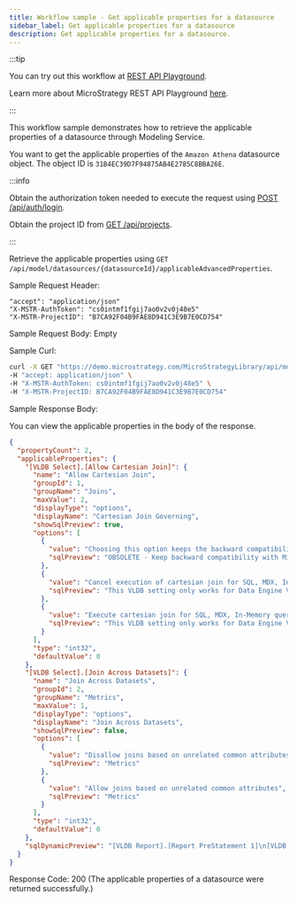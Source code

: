 ```yaml
---
title: Workflow sample - Get applicable properties for a datasource
sidebar_label: Get applicable properties for a datasource
description: Get applicable properties for a datasource.
---
```


:::tip

You can try out this workflow at [REST API Playground](https://www.postman.com/microstrategysdk/workspace/microstrategy-rest-api/folder/16131298-585d42d1-fbdc-4d1d-afbb-c4e872753709?ctx=documentation).

Learn more about MicroStrategy REST API Playground [here](/docs/getting-started/playground.md).

:::

This workflow sample demonstrates how to retrieve the applicable properties of a datasource through Modeling Service.

You want to get the applicable properties of the `Amazon Athena` datasource object. The object ID is `31B4EC39D7F94875AB4E2785C8BBA26E`.

:::info

Obtain the authorization token needed to execute the request using [POST /api/auth/login](https://demo.microstrategy.com/MicroStrategyLibrary/api-docs/index.html#/Authentication/postLogin).

Obtain the project ID from [GET /api/projects](https://demo.microstrategy.com/MicroStrategyLibrary/api-docs/index.html#/Projects/getProjects_1).

:::

Retrieve the applicable properties using `GET /api/model/datasources/{datasourceId}/applicableAdvancedProperties`.

Sample Request Header:

```http
"accept": "application/json"
"X-MSTR-AuthToken": "cs0intmf1fgij7ao0v2v0j48e5"
"X-MSTR-ProjectID": "B7CA92F04B9FAE8D941C3E9B7E0CD754"
```

Sample Request Body: Empty

Sample Curl:

```bash
curl -X GET "https://demo.microstrategy.com/MicroStrategyLibrary/api/model/datasources/31B4EC39D7F94875AB4E2785C8BBA26E/applicableAdvancedProperties" \
-H "accept: application/json" \
-H "X-MSTR-AuthToken: cs0intmf1fgij7ao0v2v0j48e5" \
-H "X-MSTR-ProjectID: B7CA92F04B9FAE8D941C3E9B7E0CD754"
```

Sample Response Body:

You can view the applicable properties in the body of the response.

```json
{
  "propertyCount": 2,
  "applicableProperties": {
    "[VLDB Select].[Allow Cartesian Join]": {
      "name": "Allow Cartesian Join",
      "groupId": 1,
      "groupName": "Joins",
      "maxValue": 2,
      "displayType": "options",
      "displayName": "Cartesian Join Governing",
      "showSqlPreview": true,
      "options": [
        {
          "value": "Choosing this option keeps the backward compatibility with MicroStrategy 2019 where SQL queries are governed by \"Cartesian Join Warning\" VLDB setting.",
          "sqlPreview": "OBSOLETE - Keep backward compatibility with MicroStrategy 2019."
        },
        {
          "value": "Cancel execution of cartesian join for SQL, MDX, In-Memory queries.",
          "sqlPreview": "This VLDB setting only works for Data Engine Version 2020 or above. Choosing this option disallows cross join execution for SQL, MDX and In-Memory queries."
        },
        {
          "value": "Execute cartesian join for SQL, MDX, In-Memory queries.",
          "sqlPreview": "This VLDB setting only works for Data Engine Version 2020 or above. Choosing this option allows cross join execution for SQL, MDX and In-Memory queries."
        }
      ],
      "type": "int32",
      "defaultValue": 0
    },
    "[VLDB Select].[Join Across Datasets]": {
      "name": "Join Across Datasets",
      "groupId": 2,
      "groupName": "Metrics",
      "maxValue": 1,
      "displayType": "options",
      "displayName": "Join Across Datasets",
      "showSqlPreview": false,
      "options": [
        {
          "value": "Disallow joins based on unrelated common attributes",
          "sqlPreview": "Metrics"
        },
        {
          "value": "Allow joins based on unrelated common attributes",
          "sqlPreview": "Metrics"
        }
      ],
      "type": "int32",
      "defaultValue": 0
    },
    "sqlDynamicPreview": "[VLDB Report].[Report PreStatement 1]\n[VLDB Report].[Report PreStatement 2]\n[VLDB Report].[Report PreStatement 3]\n[VLDB Report].[Report PreStatement 4]\n[VLDB Report].[Report PreStatement 5]\n\n[VLDB Create].[Table PreStatement 1]\n[VLDB Create].[Table PreStatement 2]\n[VLDB Create].[Table PreStatement 3]\n[VLDB Create].[Table PreStatement 4]\n[VLDB Create].[Table PreStatement 5]\n\ncreate [VLDB Create].[Table Qualifier] table [VLDB Create].[Table Descriptor] [VLDB Create].[Table Prefix] TABLENAME [VLDB Create].[Table\nOption] (ATTRIBUTE_COL1 VARCHAR(20) [VLDB Create].[Attribute ID Constraint] , FORM_COL2 CHAR(20), [Attribute non-ID Constraint] FACT_COL3\nFLOAT) [VLDB Create].[Table Space]\nprimary index (ATTRIBUTE_COL1, FORM_COL2) [VLDB Create].[Create PostString]\n\n[VLDB Insert].[Insert PreStatement 1]\n[VLDB Insert].[Insert PreStatement 2]\n[VLDB Insert].[Insert PreStatement 3]\n[VLDB Insert].[Insert PreStatement 4]\n[VLDB Insert].[Insert PreStatement 5]\n\n[VLDB Insert].[Bulk Insert String] insert into TABLENAME [VLDB Insert].[Insert Table Option] select [VLDB Select].[SQL Hint] A1.COL1 [VLDB\nSyntax].[Mid Name Alias Pattern] COLUMN1ALIAS, A2.COL2 [VLDB Syntax].[Mid Name Alias Pattern] COLUMN2ALIAS, A3.COL3 [VLDB Syntax].[Mid Name\nAlias Pattern] COLUMN3ALIAS from TABLE1 A1, TABLE2 A2, TABLE3 A3 where A1.COL1 = A2.COL1 and A2.COL4=A3.COL5 [VLDB Insert].[Post Insert\nString]\n\n[VLDB Insert].[Insert MidStatement 1]\n[VLDB Insert].[Insert MidStatement 2]\n[VLDB Insert].[Insert MidStatement 3]\n[VLDB Insert].[Insert MidStatement 4]\n[VLDB Insert].[Insert MidStatement 5]\n\n[VLDB Insert].[Bulk Insert String] insert into TABLENAME [VLDB Insert].[Insert Table Option] select [VLDB Select].[SQL Hint] A1.COL1 [VLDB\nSyntax].[Mid Name Alias Pattern] COLUMN1ALIAS, A2.COL2 [VLDB Syntax].[Mid Name Alias Pattern] COLUMN2ALIAS, A3.COL3 [VLDB Syntax].[Mid Name\nAlias Pattern] COLUMN3ALIAS from TABLE4 A1, TABLE5 A2, TABLE6 A3 where A1.COL1 = A2.COL1 and A2.COL4=A3.COL5 [VLDB Insert].[Post Insert\nString]\n\n[VLDB Insert].[Insert PostStatement 1]\n[VLDB Insert].[Insert PostStatement 2]\n[VLDB Insert].[Insert PostStatement 3]\n[VLDB Insert].[Insert PostStatement 4]\n[VLDB Insert].[Insert PostStatement 5]\n\ncreate [VLDB Create].[Index Qualifier] index [VLDB Create].[Index Prefix] IDX_TEMP1(STORE_ID, STORE_DESC) [VLDB Create].[Index PostString]\n\n[VLDB Create].[Table PostStatement 1]\n[VLDB Create].[Table PostStatement 2]\n[VLDB Create].[Table PostStatement 3]\n[VLDB Create].[Table PostStatement 4]\n[VLDB Create].[Table PostStatement 5]\n\nselect [VLDB Select].[SQL Hint] A1.STORE_NBR [VLDB Syntax].[Mid Name Alias Pattern] STORE_NBR, max(A1.STORE_DESC) [VLDB Syntax].[Mid Name\nAlias Pattern] METRICALIAS from LOOKUP_STORE A1 A1.STORE_NBR = 1 group by A1.STORE_NBR [VLDB Select].[SELECT PostString]\n\n[VLDB Report].[Report PostStatement 1]\n[VLDB Report].[Report PostStatement 2]\n[VLDB Report].[Report PostStatement 3]\n[VLDB Report].[Report PostStatement 4]\n[VLDB Report].[Report PostStatement 5]\n[Drop Table PreStatement 1]\n\ndrop table TABLENAME\n\n[Drop Table PostStatement 1]\n[VLDB Drop].[Post Cleanup Statement 1]\n[VLDB Drop].[Post Cleanup Statement 2]\n[VLDB Drop].[Post Cleanup Statement 3]\n[VLDB Drop].[Post Cleanup Statement 4]\n[VLDB Drop].[Post Cleanup Statement 5]"
  }
}
```

Response Code: 200 (The applicable properties of a datasource were returned successfully.)
